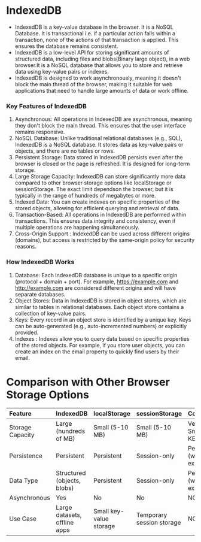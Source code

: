 # IndexedDB 
- IndexedDB is a key-value database in the browser. It is a NoSQL Database. It is transactional i.e. if a particular action falls within a transaction, none of the actions of that transaction is applied. This ensures the database remains consistent.
- IndexedDB is a low-level API for storing significant amounts of structured data, including files and blobs(Binary large object), in a web browser.It is a NoSQL database that allows you to store and retrieve data using key-value pairs or indexes.
- IndexedDB is designed to work asynchronously, meaning it doesn't block the main thread of the browser, making it suitable for web applications that need to handle large amounts of data or work offline.

### Key Features of IndexedDB
1) Asynchronous: 
  All operations in IndexedDB are asynchronous, meaning they don't block the main thread. This ensures that the user interface remains responsive.
2) NoSQL Database:
  Unlike traditional relational databases (e.g., SQL), IndexedDB is a NoSQL database. It stores data as key-value pairs or objects, and there are no tables or rows.
3) Persistent Storage:
  Data stored in IndexedDB persists even after the browser is closed or the page is refreshed. It is designed for long-term storage.
4) Large Storage Capacity:
  IndexedDB can store significantly more data compared to other browser storage options like localStorage or sessionStorage. The exact limit dependson the browser, but it is typically in the range of hundreds of megabytes or more.
5) Indexed Data:
  You can create indexes on specific properties of the stored objects, allowing for efficient querying and retrieval of data.
6) Transaction-Based: 
  All operations in IndexedDB are performed within transactions. This ensures data integrity and consistency, even if multiple operations are happening simultaneously.
7) Cross-Origin Support :
  IndexedDB can be used across different origins (domains), but access is restricted by the same-origin policy for security reasons.

### How IndexedDB Works
1) Database: 
 Each IndexedDB database is unique to a specific origin (protocol + domain + port). For example, https://example.com and http://example.com are considered different origins and will have separate databases.
 2) Object Stores: 
  Data in IndexedDB is stored in object stores, which are similar to tables in relational databases. Each object store contains a collection of key-value pairs.
  3) Keys: Every record in an object store is identified by a unique key. Keys can be auto-generated (e.g., auto-incremented numbers) or explicitly provided.
  4) Indexes : Indexes allow you to query data based on specific properties of the stored objects. For example, if you store user objects, you can create an index on the email property to quickly find users by their email.


# Comparison with Other Browser Storage Options
| Feature          | IndexedDB                    | localStorage            | sessionStorage            | Cookies                  |
| :--------------- | :--------------------------- | :-----------------------| :------------------------ | :----------------------- |
| Storage Capacity | Large (hundreds of MB)       | Small (5-10 MB)         | Small (5-10 MB)           | Very Small (4 KB)        |
| Persistence      | Persistent                   | Persistent              | Session-only              | Persistent (with expiry) |
| Data Type        | Structured (objects, blobs)  | Persistent              | Session-only              | Persistent (with expiry) |
| Asynchronous     | Yes                          | No                      | No                        | NO                       |
| Use Case         | Large datasets, offline apps | Small key-value storage | Temporary session storage | NO                       |

